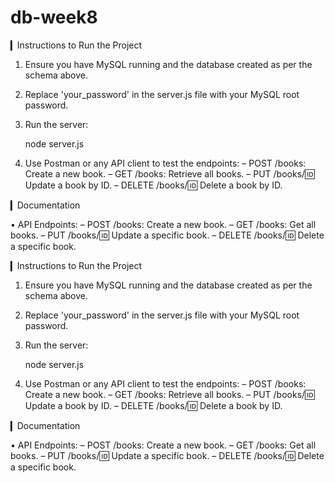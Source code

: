 # db-week8


▎Instructions to Run the Project

1. Ensure you have MySQL running and the database created as per the schema above.
2. Replace 'your_password' in the server.js file with your MySQL root password.
3. Run the server:
   
   node server.js
   
4. Use Postman or any API client to test the endpoints:
   – POST /books: Create a new book.
   – GET /books: Retrieve all books.
   – PUT /books/:id: Update a book by ID.
   – DELETE /books/:id: Delete a book by ID.

▎Documentation

• API Endpoints:
  – POST /books: Create a new book.
  – GET /books: Get all books.
  – PUT /books/:id: Update a specific book.
  – DELETE /books/:id: Delete a specific book.


▎Instructions to Run the Project

1. Ensure you have MySQL running and the database created as per the schema above.
2. Replace 'your_password' in the server.js file with your MySQL root password.
3. Run the server:
   
   node server.js
   
4. Use Postman or any API client to test the endpoints:
   – POST /books: Create a new book.
   – GET /books: Retrieve all books.
   – PUT /books/:id: Update a book by ID.
   – DELETE /books/:id: Delete a book by ID.

▎Documentation

• API Endpoints:
  – POST /books: Create a new book.
  – GET /books: Get all books.
  – PUT /books/:id: Update a specific book.
  – DELETE /books/:id: Delete a specific book.
